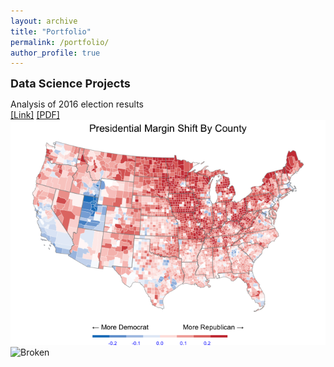 ```yaml
---
layout: archive
title: "Portfolio"
permalink: /portfolio/
author_profile: true
---
```


<!-------------------------------------------------------------------------------
                              Data Science Projects                  
--------------------------------------------------------------------------------->
<strong><font size = "4">Data Science Projects</font></strong>

<!--- ------------------------- P50 Paper ------------------------ --->
<p>
Analysis of 2016 election results<br>
<a href="https://www.tandfonline.com/doi/abs/10.1080/08870446.2017.1314480">[Link]</a> 
<a href="https://drive.google.com/file/d/0B2pBR20PBz_IMkY4MmplaWItR00/view">[PDF]</a><br>
<img src="files/party_shift_per_county.png" alt="Broken">
<img src="https://github.com/djolear/dcl_projects/blob/master/c15-election-2016-3/challenge_files/figure-markdown_github/unnamed-chunk-11-1.png" alt="Broken">
</p>
